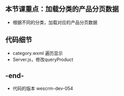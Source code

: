 
## 本节课重点：加载分类的产品分页数据
- 根据不同的分类，加载对应的产品分页数据

## 代码细节
- category.wxml 遍历显示
- Server.js，修改queryProduct

## -end-
- 代码的版本 wescrm-dev-054

